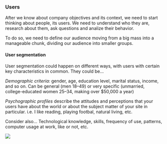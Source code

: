 ### Users

After we know about company objectives and its context, we need to start thinking about people, its users. We need to understand who they are, research about them, ask questions and analize their behavior. 

To do so, we need to define our audience moving from a big mass into a manageable chunk, dividing our audience into smaller groups. 


#### User segmentation

User segmentation could happen on different ways, with users with certain key characteristics in common. They could be…

*Demographic criteria:* gender, age, education level, marital status, income, and so on. Can be general (men 18–49) or very specific (unmarried, college-educated women 25–34, making over $50,000 a year) 

*Psychographic profiles* describe the attitudes and perceptions that your users have about the world or about the subject matter of your site in particular.  i.e. I like reading, playing footbal, natural living, etc. 

Consider also... Technological knowledge, skills, frequency of use, patterns, computer usage at work, like or not,  etc. 


<img style="max-width: 100%;" src="https://raw.githubusercontent.com/exlskills/course-ASAP-learn-ux-design/master/assets/User-segmentation.png" />

